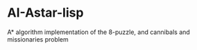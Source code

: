 # AI-Astar-lisp
A* algorithm implementation of the 8-puzzle, and cannibals and missionaries problem
